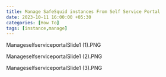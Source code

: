 ```yaml
---
title: Manage SafeSquid instances From Self Service Portal
date: 2023-10-11 16:00:00 +05:30
categories: [How To]
tags: [instance,manage]
---
```


ManageselfserviceportalSlide1 (1).PNG

ManageselfserviceportalSlide1 (2).PNG

ManageselfserviceportalSlide1 (3).PNG
